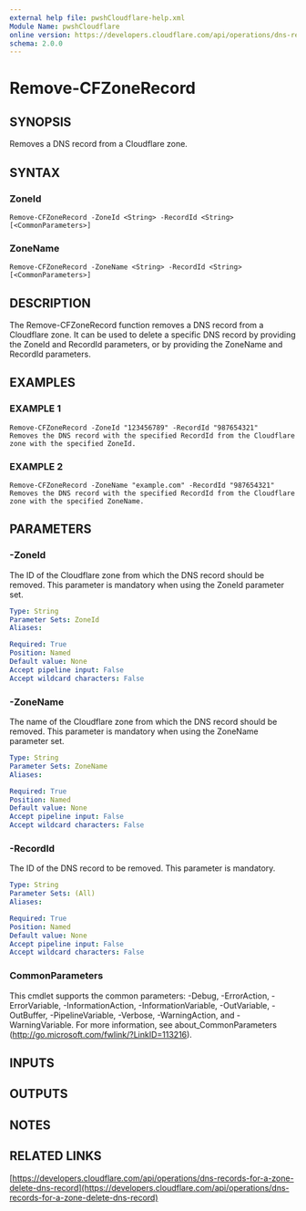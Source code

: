 ```yaml
---
external help file: pwshCloudflare-help.xml
Module Name: pwshCloudflare
online version: https://developers.cloudflare.com/api/operations/dns-records-for-a-zone-delete-dns-record
schema: 2.0.0
---
```


# Remove-CFZoneRecord

## SYNOPSIS
Removes a DNS record from a Cloudflare zone.

## SYNTAX

### ZoneId
```
Remove-CFZoneRecord -ZoneId <String> -RecordId <String> [<CommonParameters>]
```

### ZoneName
```
Remove-CFZoneRecord -ZoneName <String> -RecordId <String> [<CommonParameters>]
```

## DESCRIPTION
The Remove-CFZoneRecord function removes a DNS record from a Cloudflare zone.
It can be used to delete a specific DNS record by providing the ZoneId and RecordId parameters, or by providing the ZoneName and RecordId parameters.

## EXAMPLES

### EXAMPLE 1
```
Remove-CFZoneRecord -ZoneId "123456789" -RecordId "987654321"
Removes the DNS record with the specified RecordId from the Cloudflare zone with the specified ZoneId.
```

### EXAMPLE 2
```
Remove-CFZoneRecord -ZoneName "example.com" -RecordId "987654321"
Removes the DNS record with the specified RecordId from the Cloudflare zone with the specified ZoneName.
```

## PARAMETERS

### -ZoneId
The ID of the Cloudflare zone from which the DNS record should be removed.
This parameter is mandatory when using the ZoneId parameter set.

```yaml
Type: String
Parameter Sets: ZoneId
Aliases:

Required: True
Position: Named
Default value: None
Accept pipeline input: False
Accept wildcard characters: False
```

### -ZoneName
The name of the Cloudflare zone from which the DNS record should be removed.
This parameter is mandatory when using the ZoneName parameter set.

```yaml
Type: String
Parameter Sets: ZoneName
Aliases:

Required: True
Position: Named
Default value: None
Accept pipeline input: False
Accept wildcard characters: False
```

### -RecordId
The ID of the DNS record to be removed.
This parameter is mandatory.

```yaml
Type: String
Parameter Sets: (All)
Aliases:

Required: True
Position: Named
Default value: None
Accept pipeline input: False
Accept wildcard characters: False
```

### CommonParameters
This cmdlet supports the common parameters: -Debug, -ErrorAction, -ErrorVariable, -InformationAction, -InformationVariable, -OutVariable, -OutBuffer, -PipelineVariable, -Verbose, -WarningAction, and -WarningVariable.
For more information, see about_CommonParameters (http://go.microsoft.com/fwlink/?LinkID=113216).

## INPUTS

## OUTPUTS

## NOTES

## RELATED LINKS

[https://developers.cloudflare.com/api/operations/dns-records-for-a-zone-delete-dns-record](https://developers.cloudflare.com/api/operations/dns-records-for-a-zone-delete-dns-record)


